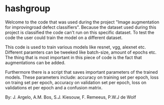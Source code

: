 # hashgroup

Welcome to the code that was used during the project "Image augmentation for improvingroad defect classifiers". Because the dataset used during this project is classified the code can't run on this specific dataset. To test the code the user could train the model on a different dataset.

This code is used to train various models like resnet, vgg, alexnet etc. Different paramters can be tweeked like batch-size, amount of epochs etc. The thing that is most important in this piece of code is the fact that augmentations can be added.

Furthermore there is a script that saves important parameters of the trained models. These parameters include: accuracy on training set per epoch, loss on traing set per epoch, accuracy on validation set per epoch, loss on validations et per epoch and a confusion matrix.

By: J. Argelo, A.M. Bos, S.J. Kiesouw, F. Remeeus, P.W.J de Wolf
